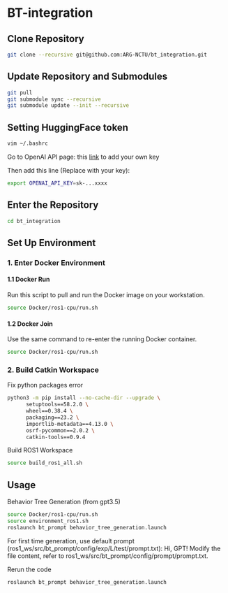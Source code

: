 # BT-integration

## Clone Repository

```bash
git clone --recursive git@github.com:ARG-NCTU/bt_integration.git
```

## Update Repository and Submodules

```bash
git pull
git submodule sync --recursive
git submodule update --init --recursive
```

## Setting HuggingFace token

```bash
vim ~/.bashrc
```

Go to OpenAI API page: this [link](https://platform.openai.com/settings/organization/api-keys) to add your own key

Then add this line (Replace with your key):
```bash
export OPENAI_API_KEY=sk-...xxxx
```

## Enter the Repository

```bash
cd bt_integration
```

## Set Up Environment

### 1. Enter Docker Environment

#### 1.1 Docker Run

Run this script to pull and run the Docker image on your workstation.

```bash
source Docker/ros1-cpu/run.sh
```

#### 1.2 Docker Join

Use the same command to re-enter the running Docker container.

```bash
source Docker/ros1-cpu/run.sh
```

### 2. Build Catkin Workspace

Fix python packages error
```bash
python3 -m pip install --no-cache-dir --upgrade \
      setuptools==58.2.0 \
      wheel==0.38.4 \
      packaging==23.2 \
      importlib-metadata==4.13.0 \
      osrf-pycommon==2.0.2 \
      catkin-tools==0.9.4
```

Build ROS1 Workspace
```bash
source build_ros1_all.sh
```

## Usage

Behavior Tree Generation (from gpt3.5)
```bash
source Docker/ros1-cpu/run.sh
source environment_ros1.sh
roslaunch bt_prompt behavior_tree_generation.launch
```

For first time generation, use default prompt (ros1_ws/src/bt_prompt/config/exp/L/test/prompt.txt): Hi, GPT!
Modify the file content, refer to ros1_ws/src/bt_prompt/config/prompt/prompt.txt.

Rerun the code
```bash
roslaunch bt_prompt behavior_tree_generation.launch
```
